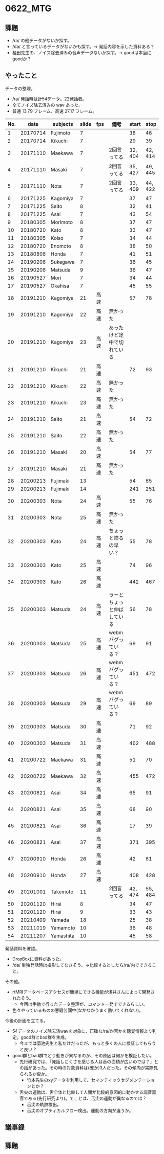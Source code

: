 # 0622_MTG
## 課題
- /ra/ の他データがないか探す。
- /da/ と言っているデータがないかも探す。→ 発話内容を示した資料ある？
- 桂田先生の、ノイズ除去済みの音声データないか探す。→ goodは本当にgoodか？

## やったこと
データの整理。
- /ra/ 発話時は計54データ。22発話者。
- 全てノイズ除去済みの wav あった。
- 普通 13.79 フレーム、高速 27.17 フレーム。

|No.|date|subjects|slide|fps|備考|start|stop|
|---|---|---|---|---|---|---|---|
|1|20170714|Fujimoto|7|||38|46|
|2|20170714|Kikuchi|7|||29|39|
|3|20171110|Maekawa|7||2回言ってる|32, 404|42, 414|
|4|20171110|Masaki|7||2回言ってる|35, 427|49, 445|
|5|20171110|Nota|7||2回言ってる|33, 409|44, 422|
|6|20171225|Kagomiya|7|||37|47|
|7|20171225|Saito|8|||32|41|
|8|20171225|Asai|7|||43|54|
|9|20180305|Morimoto|8|||37|47|
|10|20180720|Kato|8|||33|47|
|11|20180305|Koiso|7|||34|44|
|12|20180720|Enomoto|8|||38|50|
|13|20180808|Honda|7|||41|51|
|14|20190208|Sukegawa|7|||36|45|
|15|20190208|Matsuda|9|||36|47|
|16|20190527|Mori|7|||34|44|
|17|20190527|Okahisa|7|||45|55|
|18|20191210|Kagomiya|21|高速||57|78|
|19|20191210|Kagomiya|22|高速|無かった|
|20|20191210|Kagomiya|23|高速|あったけど途中で切れている|
|21|20191210|Kikuchi|21|高速||72|93|
|22|20191210|Kikuchi|22|高速|無かった|
|23|20191210|Kikuchi|23|高速|無かった|
|24|20191210|Saito|21|高速||54|72|
|25|20191210|Saito|22|高速|無かった|
|26|20191210|Masaki|20|高速||54|77|
|27|20191210|Masaki|21|高速|無かった|
|28|20200213|Fujimaki|13|||54|65|
|29|20200213|Fujimaki|14|||241|251|
|30|20200303|Nota|24|高速||55|76|
|31|20200303|Nota|25|高速|無かった|
|32|20200303|Kato|24|高速|ちょっと喋るの早い？|55|78|
|33|20200303|Kato|25|高速||74|96|
|34|20200303|Kato|26|高速||442|467|
|35|20200303|Matsuda|24|高速|ラーとちょっと伸ばしている|56|78|
|36|20200303|Matsuda|25|高速|webmバグっている？|69|91|
|37|20200303|Matsuda|26|高速|webmバグっている？|451|472|
|38|20200303|Matsuda|29|高速|webmバグっている？|69|89|
|39|20200303|Matsuda|30|高速||71|92|
|40|20200303|Matsuda|31|高速||462|488|
|41|20200722|Maekawa|31|高速||51|70|
|42|20200722|Maekawa|32|高速||455|472|
|43|20200821|Asai|34|高速||65|91|
|44|20200821|Asai|35|高速||68|90|
|45|20200821|Asai|36|高速||17|39| 
|46|20200821|Asai|37|高速||371|395|
|47|20200910|Honda|26|高速||42|61|
|48|20200910|Honda|27|高速||408|428|
|49|20201001|Takemoto|11||2回言ってる|42, 474|55, 484|
|50|20201120|Hirai|8|||34|47|
|51|20201120|Hirai|9|||33|43|
|52|20210409|Yamada|18|||25|38|
|53|20211019|Yamamoto|10|||36|48|
|54|20211207|Yamashita|10|||45|58|

発話資料を確認。
- DropBoxに資料があった。
- /da/ 単独発話時は撮影してなさそう。→比較するとしたら/ra/内でできること。

その他。
- rtMRIデータベースアクセスが簡単にできる機能が浅井さんによって開発されたそう。
  - 今回は手動で行ったデータ整理が、コマンド一発でできるらしい。
- 色々やっているものの悪戦苦闘中(なかなかうまく動いてくれない)。

今後の計画を立てる。
- 54データのノイズ除去済wavを対象に、正確な/ra/か否かを聴覚情報より判定。good群とbad群を生成。
  - 今までは菊池先生と私だけだったが、もっと多くの人に検証してもらうと良い？
- good群とbad群でどう動きが異なるのか、その原因は何かを検証したい。
  - 先行研究では、「発話しにくさを感じる人は舌の面積が広いのでは？」との話があった。その時の対象資料は(確か)3人だった。その傾向が実際見られるか否か。
    - 竹本先生のxyデータを利用して、セマンティックセグメンテーションとか？
  - 舌尖の運動は、舌全体と比較して人間が比較的意図的に動かせる調音器官である(先行研究より)。てことは、舌尖の運動が異なるのでは？
    - 舌尖の軌跡検出。
    - 舌尖のオプティカルフロー検出。運動の方向が違うか。

## 議事録

## 課題
